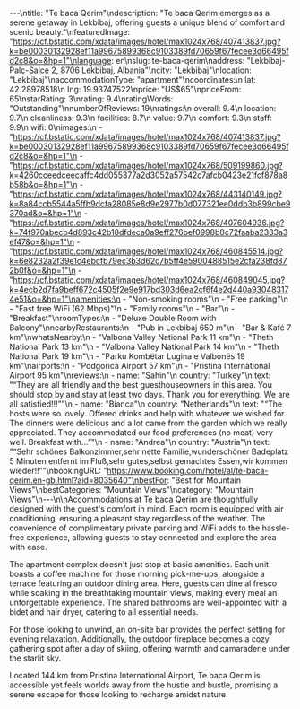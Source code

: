 ---\ntitle: "Te baca Qerim"\ndescription: "Te baca Qerim emerges as a serene getaway in Lekbibaj, offering guests a unique blend of comfort and scenic beauty."\nfeaturedImage: "https://cf.bstatic.com/xdata/images/hotel/max1024x768/407413837.jpg?k=be00030132928ef11a99675899368c9103389fd70659f67fecee3d66495fd2c8&o=&hp=1"\nlanguage: en\nslug: te-baca-qerim\naddress: "Lekbibaj-Palç-Salce 2, 8706 Lekbibaj, Albania"\ncity: "Lekbibaj"\nlocation: "Lekbibaj"\naccommodationType: "apartment"\ncoordinates:\n  lat: 42.28978518\n  lng: 19.93747522\nprice: "US$65"\npriceFrom: 65\nstarRating: 3\nrating: 9.4\nratingWords: "Outstanding"\nnumberOfReviews: 19\nratings:\n  overall: 9.4\n  location: 9.7\n  cleanliness: 9.3\n  facilities: 8.7\n  value: 9.7\n  comfort: 9.3\n  staff: 9.9\n  wifi: 0\nimages:\n  - "https://cf.bstatic.com/xdata/images/hotel/max1024x768/407413837.jpg?k=be00030132928ef11a99675899368c9103389fd70659f67fecee3d66495fd2c8&o=&hp=1"\n  - "https://cf.bstatic.com/xdata/images/hotel/max1024x768/509199860.jpg?k=4260cceedceecaffc4dd055377a2d3052a57542c7afcb0423e21fcf878a8b58b&o=&hp=1"\n  - "https://cf.bstatic.com/xdata/images/hotel/max1024x768/443140149.jpg?k=8a84ccb5544a5ffb9dcfa28085e8d9e2977b0d077321ee0ddb3b899cbe9370ad&o=&hp=1"\n  - "https://cf.bstatic.com/xdata/images/hotel/max1024x768/407604936.jpg?k=74f970abecb4d893c42b18dfdeca0a9eff276bef0998b0c72faaba2333a3ef47&o=&hp=1"\n  - "https://cf.bstatic.com/xdata/images/hotel/max1024x768/460845514.jpg?k=6e8232a2f39e1c4ebcfb79ec3b3d62c7b5ff4e5900488515e2cfa238fd872b0f&o=&hp=1"\n  - "https://cf.bstatic.com/xdata/images/hotel/max1024x768/460849045.jpg?k=4ecb2d7fa9beff672c4505f2e9e917bd303d6ea2cf6f4e2d440a930483174e51&o=&hp=1"\namenities:\n  - "Non-smoking rooms"\n  - "Free parking"\n  - "Fast free WiFi (62 Mbps)"\n  - "Family rooms"\n  - "Bar"\n  - "Breakfast"\nroomTypes:\n  - "Deluxe Double Room with Balcony"\nnearbyRestaurants:\n  - "Pub in Lekbibaj 650 m"\n  - "Bar & Kafé 7 km"\nwhatsNearby:\n  - "Valbona Valley National Park 11 km"\n  - "Theth National Park 13 km"\n  - "Valbona Valley National Park 14 km"\n  - "Theth National Park 19 km"\n  - "Parku Kombëtar Lugina e Valbonës 19 km"\nairports:\n  - "Podgorica Airport 57 km"\n  - "Pristina International Airport 95 km"\nreviews:\n  - name: "Sahin"\n    country: "Turkey"\n    text: "“They are all friendly and the best guesthouseowners in this area. You should stop by and stay at least two days. Thank you for everything. We are all satisfied!!!”"\n  - name: "Bianca"\n    country: "Netherlands"\n    text: "“The hosts were so lovely. Offered drinks and help with whatever we wished for. The dinners were delicious and a lot came from the garden which we really appreciated. They accommodated our food preferences (no meat) very well. Breakfast with...”"\n  - name: "Andrea"\n    country: "Austria"\n    text: "“Sehr schönes Balkonzimmer,sehr nette Familie,wunderschöner Badeplatz 5 Minuten entfernt im Fluß,sehr gutes,selbst gemachtes Essen,wir kommen wieder!!”"\nbookingURL: "https://www.booking.com/hotel/al/te-baca-qerim.en-gb.html?aid=8035640"\nbestFor: "Best for Mountain Views"\nbestCategories: "Mountain Views"\ncategory: "Mountain Views"\n---\n\nAccommodations at Te baca Qerim are thoughtfully designed with the guest's comfort in mind. Each room is equipped with air conditioning, ensuring a pleasant stay regardless of the weather. The convenience of complimentary private parking and WiFi adds to the hassle-free experience, allowing guests to stay connected and explore the area with ease.

The apartment complex doesn't just stop at basic amenities. Each unit boasts a coffee machine for those morning pick-me-ups, alongside a terrace featuring an outdoor dining area. Here, guests can dine al fresco while soaking in the breathtaking mountain views, making every meal an unforgettable experience. The shared bathrooms are well-appointed with a bidet and hair dryer, catering to all essential needs.

For those looking to unwind, an on-site bar provides the perfect setting for evening relaxation. Additionally, the outdoor fireplace becomes a cozy gathering spot after a day of skiing, offering warmth and camaraderie under the starlit sky.

Located 144 km from Pristina International Airport, Te baca Qerim is accessible yet feels worlds away from the hustle and bustle, promising a serene escape for those looking to recharge amidst nature.